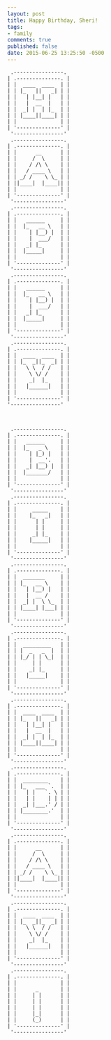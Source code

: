 ```yaml
---
layout: post
title: Happy Birthday, Sheri!
tags:
- family
comments: true
published: false
date: 2015-06-25 13:25:50 -0500
---
```



              


     .----------------. 
    | .--------------. |
    | |  ____  ____  | |
    | | |_   ||   _| | |
    | |   | |__| |   | |
    | |   |  __  |   | |
    | |  _| |  | |_  | |
    | | |____||____| | |
    | |              | |
    | '--------------' |
     '----------------' 
     .----------------. 
    | .--------------. |
    | |      __      | |
    | |     /  \     | |
    | |    / /\ \    | |
    | |   / ____ \   | |
    | | _/ /    \ \_ | |
    | ||____|  |____|| |
    | |              | |
    | '--------------' |
     '----------------' 
     .----------------. 
    | .--------------. |
    | |   ______     | |
    | |  |_   __ \   | |
    | |    | |__) |  | |
    | |    |  ___/   | |
    | |   _| |_      | |
    | |  |_____|     | |
    | |              | |
    | '--------------' |
     '----------------' 
     .----------------. 
    | .--------------. |
    | |   ______     | |
    | |  |_   __ \   | |
    | |    | |__) |  | |
    | |    |  ___/   | |
    | |   _| |_      | |
    | |  |_____|     | |
    | |              | |
    | '--------------' |
     '----------------' 
     .----------------. 
    | .--------------. |
    | |  ____  ____  | |
    | | |_  _||_  _| | |
    | |   \ \  / /   | |
    | |    \ \/ /    | |
    | |    _|  |_    | |
    | |   |______|   | |
    | |              | |
    | '--------------' |
    '----------------'
    
    
    
     .----------------. 
    | .--------------. |
    | |   ______     | |
    | |  |_   _ \    | |
    | |    | |_) |   | |
    | |    |  __'.   | |
    | |   _| |__) |  | |
    | |  |_______/   | |
    | |              | |
    | '--------------' |
     '----------------' 
     .----------------. 
    | .--------------. |
    | |     _____    | |
    | |    |_   _|   | |
    | |      | |     | |
    | |      | |     | |
    | |     _| |_    | |
    | |    |_____|   | |
    | |              | |
    | '--------------' |
     '----------------' 
     .----------------. 
    | .--------------. |
    | |  _______     | |
    | | |_   __ \    | |
    | |   | |__) |   | |
    | |   |  __ /    | |
    | |  _| |  \ \_  | |
    | | |____| |___| | |
    | |              | |
    | '--------------' |
     '----------------' 
     .----------------. 
    | .--------------. |
    | |  _________   | |
    | | |  _   _  |  | |
    | | |_/ | | \_|  | |
    | |     | |      | |
    | |    _| |_     | |
    | |   |_____|    | |
    | |              | |
    | '--------------' |
     '----------------' 
     .----------------. 
    | .--------------. |
    | |  ____  ____  | |
    | | |_   ||   _| | |
    | |   | |__| |   | |
    | |   |  __  |   | |
    | |  _| |  | |_  | |
    | | |____||____| | |
    | |              | |
    | '--------------' |
     '----------------' 
     .----------------. 
    | .--------------. |
    | |  ________    | |
    | | |_   ___ `.  | |
    | |   | |   `. \ | |
    | |   | |    | | | |
    | |  _| |___.' / | |
    | | |________.'  | |
    | |              | |
    | '--------------' |
     '----------------' 
     .----------------. 
    | .--------------. |
    | |      __      | |
    | |     /  \     | |
    | |    / /\ \    | |
    | |   / ____ \   | |
    | | _/ /    \ \_ | |
    | ||____|  |____|| |
    | |              | |
    | '--------------' |
     '----------------' 
     .----------------. 
    | .--------------. |
    | |  ____  ____  | |
    | | |_  _||_  _| | |
    | |   \ \  / /   | |
    | |    \ \/ /    | |
    | |    _|  |_    | |
    | |   |______|   | |
    | |              | |
    | '--------------' |
     '----------------' 
     .----------------. 
    | .--------------. |
    | |              | |
    | |      _       | |
    | |     | |      | |
    | |     | |      | |
    | |     | |      | |
    | |     |_|      | |
    | |     (_)      | |
    | '--------------' |
     '----------------' 

